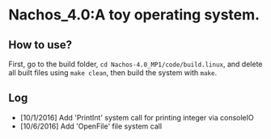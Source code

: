 # Nachos_4.0:A toy operating system.

## How to use?
    
First, go to the build folder, `cd Nachos-4.0_MP1/code/build.linux`, and delete all built files using `make clean`, then build the system with `make`.

## Log

* [10/1/2016] Add 'PrintInt' system call for printing integer via consoleIO
* [10/6/2016] Add 'OpenFile' file system call 
